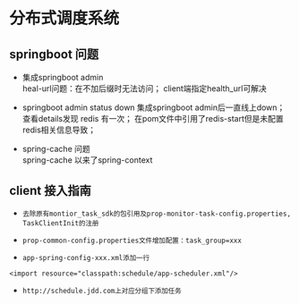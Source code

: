 分布式调度系统
====

## springboot 问题
- 集成springboot admin  
heal-url问题：在不加后缀时无法访问；
client端指定health_url可解决

- springboot admin status down
集成springboot admin后一直线上down；
查看details发现 redis 有一次；
在pom文件中引用了redis-start但是未配置redis相关信息导致；

- spring-cache 问题  
spring-cache 以来了spring-context 
 
client 接入指南
---------------
 
 * `去除原有montior_task_sdk的包引用及prop-monitor-task-config.properties, TaskClientInit的注册`
 
 * `prop-common-config.properties文件增加配置：task_group=xxx `
 
 * `app-spring-config-xxx.xml添加一行`
 ~~~
 <import resource="classpath:schedule/app-scheduler.xml"/>
 ~~~
 * `http://schedule.jdd.com上对应分组下添加任务`